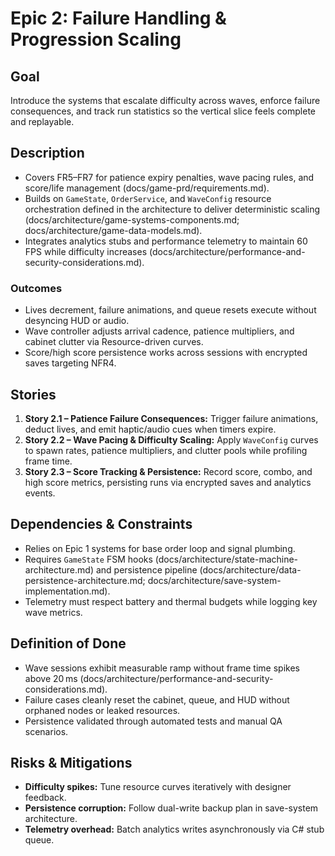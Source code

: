 # Epic 2: Failure Handling & Progression Scaling

## Goal
Introduce the systems that escalate difficulty across waves, enforce failure consequences, and track run statistics so the vertical slice feels complete and replayable.

## Description
- Covers FR5–FR7 for patience expiry penalties, wave pacing rules, and score/life management (docs/game-prd/requirements.md).
- Builds on `GameState`, `OrderService`, and `WaveConfig` resource orchestration defined in the architecture to deliver deterministic scaling (docs/architecture/game-systems-components.md; docs/architecture/game-data-models.md).
- Integrates analytics stubs and performance telemetry to maintain 60 FPS while difficulty increases (docs/architecture/performance-and-security-considerations.md).

### Outcomes
- Lives decrement, failure animations, and queue resets execute without desyncing HUD or audio.
- Wave controller adjusts arrival cadence, patience multipliers, and cabinet clutter via Resource-driven curves.
- Score/high score persistence works across sessions with encrypted saves targeting NFR4.

## Stories
1. **Story 2.1 – Patience Failure Consequences:** Trigger failure animations, deduct lives, and emit haptic/audio cues when timers expire.
2. **Story 2.2 – Wave Pacing & Difficulty Scaling:** Apply `WaveConfig` curves to spawn rates, patience multipliers, and clutter pools while profiling frame time.
3. **Story 2.3 – Score Tracking & Persistence:** Record score, combo, and high score metrics, persisting runs via encrypted saves and analytics events.

## Dependencies & Constraints
- Relies on Epic 1 systems for base order loop and signal plumbing.
- Requires `GameState` FSM hooks (docs/architecture/state-machine-architecture.md) and persistence pipeline (docs/architecture/data-persistence-architecture.md; docs/architecture/save-system-implementation.md).
- Telemetry must respect battery and thermal budgets while logging key wave metrics.

## Definition of Done
- Wave sessions exhibit measurable ramp without frame time spikes above 20 ms (docs/architecture/performance-and-security-considerations.md).
- Failure cases cleanly reset the cabinet, queue, and HUD without orphaned nodes or leaked resources.
- Persistence validated through automated tests and manual QA scenarios.

## Risks & Mitigations
- **Difficulty spikes:** Tune resource curves iteratively with designer feedback.
- **Persistence corruption:** Follow dual-write backup plan in save-system architecture.
- **Telemetry overhead:** Batch analytics writes asynchronously via C# stub queue.
